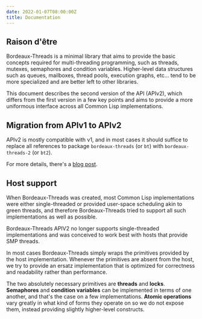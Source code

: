 ```yaml
---
date: 2022-01-07T08:00:00Z
title: Documentation
---
```


## Raison d'être

Bordeaux-Threads is a minimal library that aims to provide the basic
concepts required for multi-threading programming, such as threads,
mutexes, semaphores and condition variables. Higher-level data
structures such as queues, mailboxes, thread pools, execution graphs,
etc... tend to be more specialized and are better left to other
libraries.

This document describes the second version of the API (APIv2), which
differs from the first version in a few key points and aims to provide
a more uniformous interface across all Common Lisp implementations.

## Migration from APIv1 to APIv2

APIv2 is mostly compatible with v1, and in most cases it should
suffice to replace all references to package `bordeaux-threads` (or
`bt`) with `bordeaux-threads-2` (or `bt2`).

For more details, there's a [blog
post](https://blog.cddr.org/posts/2023-05-27-bordeaux-threads-apiv2/).

## Host support

When Bordeaux-Threads was created, most Common Lisp implementations
were either single-threaded or provided user-space scheduling akin to
green threads, and therefore Bordeaux-Threads tried to support all
such implementations as well as possible.

Bordeaux-Threads APIV2 no longer supports single-threaded
implementations and was conceived to work best with hosts that provide
SMP threads.

In most cases Bordeaux-Threads simply wraps the primitives provided by
the host implementation. Whenever the primitives are absent from the
host, we try to provide an ersatz implementation that is optimized for
correctness and readability rather than performance.

The two absolutely necessary primitives are **threads** and
**locks**. **Semaphores** and **condition variables** can be
implemented in terms of one another, and that's the case on a few
implementations. **Atomic operations** vary greatly in what kind of
forms they operate on so we do not expose them, instead providing
slightly higher-level constructs.
